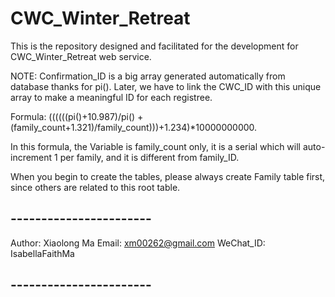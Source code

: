 # CWC_Winter_Retreat
This is the repository designed and facilitated for the development for CWC_Winter_Retreat web service.

NOTE: 
Confirmation_ID is a big array generated automatically from database thanks for pi(). Later, we have to link the CWC_ID with this unique array to make a meaningful ID for each registree.

Formula: ((((((pi()+10.987)/pi() + (family_count+1.321)/family_count)))+1.234)*10000000000.

In this formula, the Variable is family_count only, it is a serial which will auto-increment 1 per family, and it is different from family_ID.

When you begin to create the tables, please always create Family table first, since others are related to this root table.

## ----------------------- ##
Author: Xiaolong Ma 
Email: xm00262@gmail.com
WeChat_ID: IsabellaFaithMa
## ----------------------- ##
